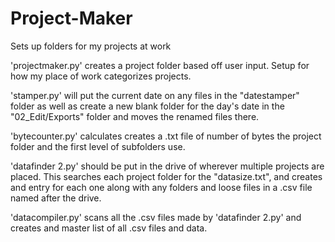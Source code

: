 Project-Maker
=============

Sets up folders for my projects at work

'projectmaker.py' creates a project folder based off user input.  Setup
for how my place of work categorizes projects.

'stamper.py' will put the current date on any files in the
"datestamper" folder as well as create a new blank folder for the day's
date in the "02_Edit/Exports" folder and moves the renamed files there.

'bytecounter.py' calculates creates a .txt file of number of bytes the
project folder and the first level of subfolders use.

'datafinder 2.py' should be put in the drive of wherever multiple
projects are placed.  This searches each project folder for the
"datasize.txt", and creates and entry for each one along with any folders and loose files in a .csv file named after the drive.

'datacompiler.py' scans all the .csv files made by 'datafinder 2.py' and creates and master list of all .csv files and data.

